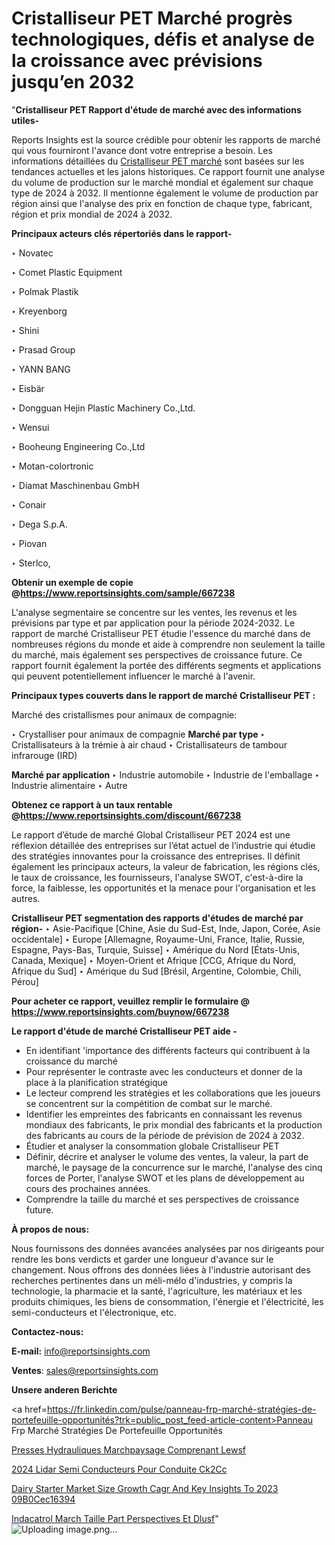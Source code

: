 # Cristalliseur PET Marché progrès technologiques, défis et analyse de la croissance avec prévisions jusqu’en 2032

"<strong>Cristalliseur PET Rapport d'étude de marché avec des informations utiles-</strong>

Reports Insights est la source crédible pour obtenir les rapports de marché qui vous fourniront l'avance dont votre entreprise a besoin. Les informations détaillées du <a href=https://www.reportsinsights.com/sample/667238>Cristalliseur PET marché</a> sont basées sur les tendances actuelles et les jalons historiques. Ce rapport fournit une analyse du volume de production sur le marché mondial et également sur chaque type de 2024 à 2032. Il mentionne également le volume de production par région ainsi que l'analyse des prix en fonction de chaque type, fabricant, région et prix mondial de 2024 à 2032.

<b>Principaux acteurs clés répertoriés dans le rapport-</b>

‣ Novatec

‣ Comet Plastic Equipment

‣ Polmak Plastik

‣ Kreyenborg

‣ Shini

‣ Prasad Group

‣ YANN BANG

‣ Eisbär

‣ Dongguan Hejin Plastic Machinery Co.,Ltd.

‣ Wensui

‣ Booheung Engineering Co.,Ltd

‣ Motan-colortronic

‣ Diamat Maschinenbau GmbH

‣ Conair

‣ Dega S.p.A.

‣ Piovan

‣ Sterlco,

<strong><b>Obtenir un exemple de copie @</b></strong><a href=https://www.reportsinsights.com/sample/667238><strong><b>https://www.reportsinsights.com/sample/667238</b></strong></a>

L'analyse segmentaire se concentre sur les ventes, les revenus et les prévisions par type et par application pour la période 2024-2032. Le rapport de marché Cristalliseur PET étudie l'essence du marché dans de nombreuses régions du monde et aide à comprendre non seulement la taille du marché, mais également ses perspectives de croissance future. Ce rapport fournit également la portée des différents segments et applications qui peuvent potentiellement influencer le marché à l'avenir.

<strong>Principaux types couverts dans le rapport de marché Cristalliseur PET :</strong>

Marché des cristallismes pour animaux de compagnie:

‣  Crystalliser pour animaux de compagnie <strong> Marché <strong> par type </strong> </strong>
‣ Cristallisateurs à la trémie à air chaud
‣ Cristallisateurs de tambour infrarouge (IRD)

<strong>Marché par application </strong>
‣ Industrie automobile
‣ Industrie de l'emballage
‣ Industrie alimentaire
‣ Autre

<strong><b>Obtenez ce rapport à un taux rentable @</b></strong><a href=https://www.reportsinsights.com/discount/667238><strong><b>https://www.reportsinsights.com/discount/667238</b></strong></a>

Le rapport d’étude de marché Global Cristalliseur PET 2024 est une réflexion détaillée des entreprises sur l’état actuel de l’industrie qui étudie des stratégies innovantes pour la croissance des entreprises. Il définit également les principaux acteurs, la valeur de fabrication, les régions clés, le taux de croissance, les fournisseurs, l'analyse SWOT, c'est-à-dire la force, la faiblesse, les opportunités et la menace pour l'organisation et les autres.

<strong>Cristalliseur PET segmentation des rapports d'études de marché par région-</strong>
‣ Asie-Pacifique [Chine, Asie du Sud-Est, Inde, Japon, Corée, Asie occidentale]
‣ Europe [Allemagne, Royaume-Uni, France, Italie, Russie, Espagne, Pays-Bas, Turquie, Suisse]
‣ Amérique du Nord [États-Unis, Canada, Mexique]
‣ Moyen-Orient et Afrique [CCG, Afrique du Nord, Afrique du Sud]
‣ Amérique du Sud [Brésil, Argentine, Colombie, Chili, Pérou]

<strong>Pour acheter ce rapport, veuillez remplir le formulaire @   <a href=https://www.reportsinsights.com/buynow/667238>https://www.reportsinsights.com/buynow/667238</a></strong>

<strong>Le rapport d'étude de marché Cristalliseur PET aide -</strong>
<ul>
  <li>En identifiant 'importance des différents facteurs qui contribuent à la croissance du marché</li>
  <li>Pour représenter le contraste avec les conducteurs et donner de la place à la planification stratégique</li>
  <li>Le lecteur comprend les stratégies et les collaborations que les joueurs se concentrent sur la compétition de combat sur le marché.</li>
  <li>Identifier les empreintes des fabricants en connaissant les revenus mondiaux des fabricants, le prix mondial des fabricants et la production des fabricants au cours de la période de prévision de 2024 à 2032.</li>
  <li>Étudier et analyser la consommation globale Cristalliseur PET</li>
  <li>Définir, décrire et analyser le volume des ventes, la valeur, la part de marché, le paysage de la concurrence sur le marché, l'analyse des cinq forces de Porter, l'analyse SWOT et les plans de développement au cours des prochaines années.</li>
  <li>Comprendre la taille du marché et ses perspectives de croissance future.</li>
</ul>
<strong>À propos de nous:</strong>

Nous fournissons des données avancées analysées par nos dirigeants pour rendre les bons verdicts et garder une longueur d'avance sur le changement. Nous offrons des données liées à l'industrie autorisant des recherches pertinentes dans un méli-mélo d'industries, y compris la technologie, la pharmacie et la santé, l'agriculture, les matériaux et les produits chimiques, les biens de consommation, l'énergie et l'électricité, les semi-conducteurs et l'électronique, etc.

<strong>Contactez-nous:</strong>

<strong>E-mail:</strong> <a href=mailto:info@reportsinsights.com>info@reportsinsights.com</a>

<strong>Ventes</strong>: <a href=mailto:sales@reportsinsights.com>sales@reportsinsights.com</a>

<strong>Unsere anderen Berichte</strong>

<a href=https://fr.linkedin.com/pulse/panneau-frp-marché-stratégies-de-portefeuille-opportunités?trk=public_post_feed-article-content>Panneau Frp Marché Stratégies De Portefeuille Opportunités</a>

<a href=https://www.linkedin.com/pulse/presses-hydrauliques-march%C3%A9paysage-comprenant-lewsf/>Presses Hydrauliques Marchpaysage Comprenant Lewsf</a>

<a href=https://www.linkedin.com/pulse/2024-lidar-%C3%A0-semi-conducteurs-pour-conduite-ck2cc/>2024 Lidar  Semi Conducteurs Pour Conduite Ck2Cc</a>

<a href=https://medium.com/@ashishkumar23001/dairy-starter-market-size-growth-cagr-and-key-insights-to-2023-09b0cec16394>Dairy Starter Market Size Growth Cagr And Key Insights To 2023 09B0Cec16394</a>

<a href=https://www.linkedin.com/pulse/indacat%C3%A9rol-march%C3%A9-taille-part-perspectives-et-dlusf/>Indacatrol March Taille Part Perspectives Et Dlusf</a>"
![Uploading image.png…]()
